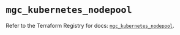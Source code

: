# `mgc_kubernetes_nodepool`

Refer to the Terraform Registry for docs: [`mgc_kubernetes_nodepool`](https://registry.terraform.io/providers/magalucloud/mgc/0.39.0/docs/resources/kubernetes_nodepool).
